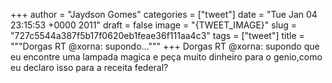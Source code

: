 
+++
author = "Jaydson Gomes"
categories = ["tweet"]
date = "Tue Jan 04 23:15:53 +0000 2011"
draft = false
image = "{TWEET_IMAGE}"
slug = "727c5544a387f5b17f0620eb1feae36f111aa4c3"
tags = ["tweet"]
title = """Dorgas RT @xorna: supondo..."""
+++
Dorgas RT @xorna: supondo que eu encontre uma lampada magica e peça muito dinheiro para o genio,como eu declaro isso para a receita federal?
